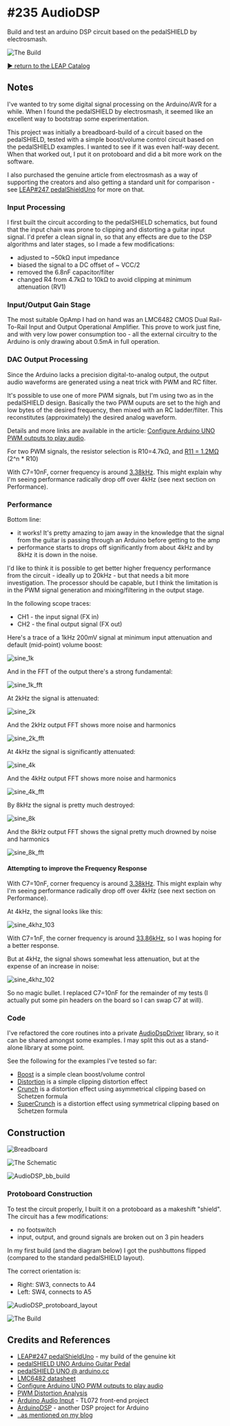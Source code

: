 # #235 AudioDSP

Build and test an arduino DSP circuit based on the pedalSHIELD by electrosmash.

![The Build](./assets/AudioDSP_build.jpg?raw=true)


[:arrow_forward: return to the LEAP Catalog](http://leap.tardate.com)

## Notes

I've wanted to try some digital signal processing on the Arduino/AVR for a while.
When I found the pedalSHIELD by electrosmash, it seemed like an excellent way to bootstrap some experimentation.


This project was initially a breadboard-build of a circuit based on the pedalSHIELD, tested with a simple boost/volume control
circuit based on the pedalSHIELD examples. I wanted to see if it was even half-way decent.
When that worked out, I put it on protoboard and did a bit more work on the software.

I also purchased the genuine article from electrosmash as a way of supporting the creators and also
getting a standard unit for comparison - see [LEAP#247 pedalShieldUno](../pedalShieldUno) for more on that.


### Input Processing

I first built the circuit according to the pedalSHIELD schematics, but found that the input chain was prone to
clipping and distorting a guitar input signal. I'd prefer a clean signal in, so that any effects are due
to the DSP algorithms and later stages, so I made a few modifications:

* adjusted to ~50kΩ input impedance
* biased the signal to a DC offset of ~ VCC/2
* removed the 6.8nF capacitor/filter
* changed R4 from 4.7kΩ to 10kΩ to avoid clipping at minimum attenuation (RV1)


### Input/Output Gain Stage

The most suitable OpAmp I had on hand was an LMC6482 CMOS Dual Rail-To-Rail Input and Output Operational Amplifier.
This prove to work just fine, and with very low power consumption too - all the external circuitry to the Arduino is
only drawing about 0.5mA in full operation.


### DAC Output Processing

Since the Arduino lacks a precision digital-to-analog output, the output audio waveforms
are generated using a neat trick with PWM and RC filter.

It's possible to use one of more PWM signals, but I'm using two as in the pedalSHIELD design.
Basically the two PWM ouputs are set to the high and low bytes of the desired frequency, then mixed with
an RC ladder/filter. This reconstitutes (approximately) the desired analog waveform.

Details and more links are available in the article: [Configure Arduino UNO PWM outputs to play audio](http://www.electrosmash.com/forum/pedalshield-uno/111-configure-arduino-uno-pwm-outputs-to-play-audio?lang=en).

For two PWM signals, the resistor selection is
R10=4.7kΩ, and [R11 = 1.2MΩ](http://www.wolframalpha.com/input/?i=2%5E8+*+4.7k%CE%A9) (2^n * R10)

With C7=10nF, corner frequency is around [3.38kHz](http://www.wolframalpha.com/input/?i=1%2F(2%CF%80+*+4.7k%CE%A9+*+10nF)).
This might explain why I'm seeing performance radically drop off over 4kHz (see next section on Performance).


### Performance

Bottom line:

* it works! It's pretty amazing to jam away in the knowledge that the signal from the guitar is passing through an Arduino before getting to the amp
* performance starts to drops off significantly from about 4kHz and by 8kHz it is down in the noise.

I'd like to think it is possible to get better higher frequency performance from the circuit - ideally up to 20kHz -
but that needs a bit more investigation. The processor should be capable, but I think the limitation is in the
PWM signal generation and mixing/filtering in the output stage.

In the following scope traces:

* CH1 - the input signal (FX in)
* CH2 - the final output signal (FX out)

Here's a trace of a 1kHz 200mV signal at minimum input attenuation and default (mid-point) volume boost:

![sine_1k](./assets/sine_1k.gif?raw=true)

And in the FFT of the output there's a strong fundamental:

![sine_1k_fft](./assets/sine_1k_fft.gif?raw=true)

At 2kHz the signal is attenuated:

![sine_2k](./assets/sine_2k.gif?raw=true)

And the 2kHz output FFT shows more noise and harmonics

![sine_2k_fft](./assets/sine_2k_fft.gif?raw=true)

At 4kHz the signal is significantly attenuated:

![sine_4k](./assets/sine_4k.gif?raw=true)

And the 4kHz output FFT shows more noise and harmonics

![sine_4k_fft](./assets/sine_4k_fft.gif?raw=true)

By 8kHz the signal is pretty much destroyed:

![sine_8k](./assets/sine_8k.gif?raw=true)

And the 8kHz output FFT shows the signal pretty much drowned by noise and harmonics

![sine_8k_fft](./assets/sine_8k_fft.gif?raw=true)

#### Attempting to improve the Frequency Response

With C7=10nF, corner frequency is around [3.38kHz](http://www.wolframalpha.com/input/?i=1%2F(2%CF%80+*+4.7k%CE%A9+*+10nF)).
This might explain why I'm seeing performance radically drop off over 4kHz (see next section on Performance).

At 4kHz, the signal looks like this:

![sine_4khz_103](./assets/sine_4khz_103.gif?raw=true)

With C7=1nF, the corner frequency is around [33.86kHz](http://www.wolframalpha.com/input/?i=1%2F(2%CF%80+*+4.7k%CE%A9+*+1nF)),
so I was hoping for a better response.

But at 4kHz, the signal shows somewhat less attenuation, but at the expense of an increase in noise:

![sine_4khz_102](./assets/sine_4khz_102.gif?raw=true)

So no magic bullet. I replaced C7=10nF for the remainder of my tests (I actually put some pin headers on the board so I can swap C7 at will).

### Code

I've refactored the core routines into a private [AudioDspDriver](../../libraries/AudioDspDriver) library,
so it can be shared amongst some examples. I may split this out as a stand-alone library at some point.

See the following for the examples I've tested so far:

* [Boost](./Boost) is a simple clean boost/volume control
* [Distortion](./Distortion) is a simple clipping distortion effect
* [Crunch](./Crunch) is a distortion effect using asymmetrical clipping based on Schetzen formula
* [SuperCrunch](./SuperCrunch) is a distortion effect using symmetrical clipping based on Schetzen formula


## Construction

![Breadboard](./assets/AudioDSP_bb.jpg?raw=true)

![The Schematic](./assets/AudioDSP_schematic.jpg?raw=true)

![AudioDSP_bb_build](./assets/AudioDSP_bb_build.jpg?raw=true)

### Protoboard Construction

To test the circuit properly, I built it on a protoboard as a makeshift "shield". The circuit has a few modifications:

* no footswitch
* input, output, and ground signals are broken out on 3 pin headers

In my first build (and the diagram below) I got the pushbuttons flipped (compared to the standard pedalSHIELD layout).

The correct orientation is:

* Right: SW3, connects to A4
* Left: SW4, connects to A5

![AudioDSP_protoboard_layout](./assets/AudioDSP_protoboard_layout.jpg?raw=true)

![The Build](./assets/AudioDSP_build.jpg?raw=true)

## Credits and References
* [LEAP#247 pedalShieldUno](../pedalShieldUno) - my build of the genuine kit
* [pedalSHIELD UNO Arduino Guitar Pedal](http://www.electrosmash.com/pedalshield-uno)
* [pedalSHIELD UNO @ arduino.cc](https://create.arduino.cc/projecthub/electrosmash/arduino-uno-guitar-pedal-b2ba96)
* [LMC6482 datasheet](http://www.futurlec.com/Linear/LMC6482IN.shtml)
* [Configure Arduino UNO PWM outputs to play audio](http://www.electrosmash.com/forum/pedalshield-uno/111-configure-arduino-uno-pwm-outputs-to-play-audio?lang=en)
* [PWM Distortion Analysis](http://www.openmusiclabs.com/learning/digital/pwm-dac/pwm-distortion-analysis/index.html)
* [Arduino Audio Input](http://www.instructables.com/id/Arduino-Audio-Input/?ALLSTEPS) - TL072 front-end project
* [ArduinoDSP](https://github.com/telamon/ArduinoDSP) - another DSP project for Arduino
* [..as mentioned on my blog](https://blog.tardate.com/2017/01/leap235-audiodsp-diy-shield-for-arduino.html)
